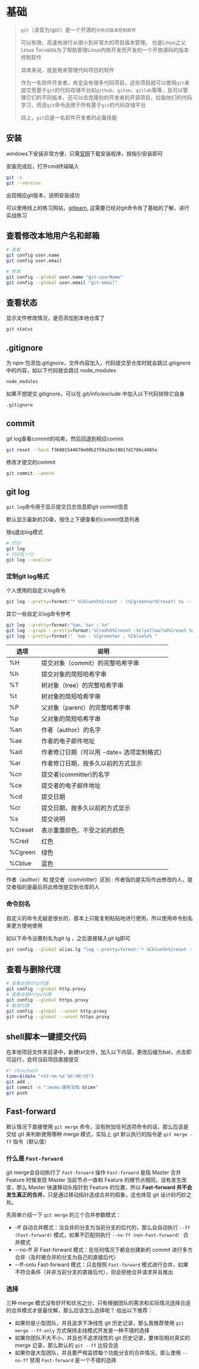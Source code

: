 # 	基础

>`git`（读音为/gɪt/）是一个开源的`分布式版本控制软件`
>
>可以有效、高速地进行从很小到非常大的项目版本管理。 也是Linux之父Linus Torvalds为了帮助管理Linux内核开发而开发的一个开放源码的版本控制软件
>
>具体来说，就是用来管理代码项目的软件
>
>作为一名软件开发者，肯定会有很多代码项目，这些项目就可以使用`git`来提交至基于`git`的代码存储平台如`github`、`gitee`、`gitlab`等等，且可以管理它们的不同版本，还可以去克隆别的开发者的开源项目，拉取他们的代码学习，而且`git`命令适用于所有基于`git`的代码存储平台
>
>综上，`git`应是一名软件开发者的必备技能

## 安装

windows下安装非常方便，只需[官网](https://git-scm.com/downloads)下载安装程序，按指引安装即可

安装完成后，打开cmd终端输入

```sh
git -v
git --version
```

出现相应git版本，说明安装成功

可以使用线上的练习网站，[gitlearn](https://learngitbranching.js.org/?locale=zh_CN), 这需要已经对git命令有了基础的了解，进行实战练习

## 查看修改本地用户名和邮箱

```sh
# 查看
git config user.name
git config user.email

# 修改
git config --global user.name "git-userName"
git config --global user.email "git-email"
```

## 查看状态

显示文件修改情况，是否添加到本地仓库了

```sh
git status 
```

## .gitignore

为 npm 包添加.gitignore，文件内容加入，代码提交至仓库时就会跳过.gitignore 中的内容，如以下代码就会跳过 node_modules

```sh
node_modules
```

如果不想提交.gitignore，可以在.git/info/exclude 中加入以下代码排除它自身

```sh
.gitignore
```

## commit

git log查看commit的哈希，然后回退到相应commi

```sh
git reset --hard f36801544670e00b2f59a28e19017d2786c4085e
```

修改才提交的commit

```sh
git commit --amend
```

## git log

`git log`命令用于显示提交日志信息即git commit信息

默认显示最新的20条，按住上下键查看的commit信息列表

按q退出log模式

```sh
# 打印
git log
# 打印在一行
git log --oneline
```

### 定制git log格式

个人使用的自定义log命令

```sh
git log --pretty=format:"* %Cblue%h%Creset - (%Cgreen%ar%Creset) %s -- %Cblue%an"
```

其它一些自定义log命令参考

```sh
git log --pretty=format:"%an, %ar : %s"
git log --graph --pretty=format:'%Cred%h%Creset -%C(yellow)%d%Creset %s %Cgreen(%cr) %C(bold blue)<%an>%Creset' --abbrev-commit
git log --pretty=format:"  %an : %Cgreen%ar , %Cblue%s% "
```

| 选项    | 说明                                       |
| ------- | ------------------------------------------ |
| %H      | 提交对象（commit）的完整哈希字串           |
| %h      | 提交对象的简短哈希字串                     |
| %T      | 树对象（tree）的完整哈希字串               |
| %t      | 树对象的简短哈希字串                       |
| %P      | 父对象（parent）的完整哈希字串             |
| %p      | 父对象的简短哈希字串                       |
| %an     | 作者（author）的名字                       |
| %ae     | 作者的电子邮件地址                         |
| %ad     | 作者修订日期（可以用 -date= 选项定制格式） |
| %ar     | 作者修订日期，按多久以前的方式显示         |
| %cn     | 提交者(committer)的名字                    |
| %ce     | 提交者的电子邮件地址                       |
| %cd     | 提交日期                                   |
| %cr     | 提交日期，按多久以前的方式显示             |
| %s      | 提交说明                                   |
| %Creset | 表示重置颜色，不受之前的颜色               |
| %Cred   | 红色                                       |
| %Cgreen | 绿色                                       |
| %Cblue  | 蓝色                                       |

 作者（author）和 提交者（committer）区别 : 作者指的是实际作出修改的人，提交者指的是最后将此修改提交到仓库的人

### 命令别名

自定义的命令无疑是很长的，基本上只能复制粘贴地进行使用，所以使用命令别名来更方便地使用

如以下命令设置别名为git lg ，之后直接输入git lg即可

```sh
git config --global alias.lg "log --pretty=format:'* %Cblue%h%Creset - (%Cgreen%ar%Creset) %s -- %Cblue%an'"
```

## 查看与删除代理

```sh
# 查看全局http代理
git config --global http.proxy
# 查看全局https代理
git config --global https.proxy
# 取消代理
git config --global --unset http.proxy
git config --global --unset https.proxy
```

## shell脚本一键提交代码

在本地项目文件夹目录中，新建txt文件，加入以下内容，更改后缀为bat，点击即可运行，会将当前项目直接提交

```sh
#! /bin/bash
time=$(date "+%Y-%m-%d %H:%M:%S")
git add .
git commit -m ":memo:撰写文档 $time"
git push
```

##  Fast-forward

默认情况下直接使用 `git merge` 命令，没有附加任何选项命令的话，那么应该是交给 git 来判断使用哪种 merge 模式，实际上 git 默认执行的指令是 `git merge -ff` 指令（默认值）

### 什么是 `Fast-forward`

git merge会自动执行了 `Fast-forward` 操作
`Fast-forward` 是指 Master 合并 Feature 时候发现 Master 当前节点一直和 Feature 的根节点相同，没有发生改变，那么 Master 快速移动头指针到 Feature 的位置，所以 **Fast-forward 并不会发生真正的合并**，只是通过移动指针造成合并的假象，这也体现 git 设计的巧妙之处。

先简单介绍一下 `git merge` 的三个合并参数模式：

- -ff 自动合并模式：当合并的分支为当前分支的后代的，那么会自动执行 `--ff (Fast-forward)` 模式，如果不匹配则执行 `--no-ff（non-Fast-forward）` 合并模式
- --no-ff 非 Fast-forward 模式：在任何情况下都会创建新的 commit 进行多方合并（及时被合并的分支为自己的直接后代）
- --ff-onlu Fast-forward 模式：只会按照 `Fast-forward` 模式进行合并，如果不符合条件（并非当前分支的直接后代），则会拒绝合并请求并且推出

### 选择

三种 merge 模式没有好坏和优劣之分，只有根据团队的需求和实际情况选择合适的合并模式才是最优解，那么应该怎么选择呢？ 给出以下推荐：

- 如果你是小型团队，并且追求干净线性 git 历史记录，那么我推荐使用 `git merge --ff-only` 方式保持主线模式开发是一种不错的选择
- 如果你团队不大不小，并且也不追求线性的 git 历史记录，要体现相对真实的 merge 记录，那么默认的 `git --ff` 比较合适
- 如果你是大型团队，并且要严格监控每个功能分支的合并情况，那么使用 `--no-ff` 禁用 `Fast-forward` 是一个不错的选择

# 
